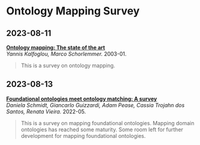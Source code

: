 # Ontology Mapping Survey
## 2023-08-11
[**Ontology mapping: The state of the art**](https://doi.org/10.1017/S0269888903000651)  
*Yannis Kalfoglou, Marco Schorlemmer.* 2003-01.
> This is a survey on ontology mapping. 

## 2023-08-13  
[**Foundational ontologies meet ontology matching: A survey**](https://content.iospress.com/articles/semantic-web/sw210447)  
*Daniela Schmidt, Giancarlo Guizzardi, Adam Pease, Cassia Trojahn dos Santos, Renata Vieira.* 2022-05.
> This is a survey on mapping foundational ontologies. Mapping domain ontologies has reached some maturity. Some room left for further development for mapping foundational ontologies. 
